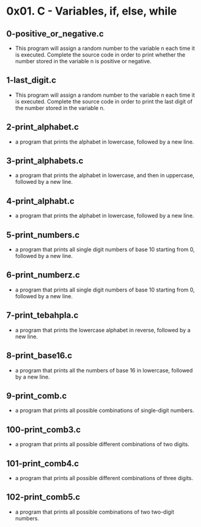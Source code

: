 # 0x01. C - Variables, if, else, while

## 0-positive_or_negative.c
- This program will assign a random number to the variable n each time it is executed. Complete the source code in order to print whether the number stored in the variable n is positive or negative.
## 1-last_digit.c
- This program will assign a random number to the variable n each time it is executed. Complete the source code in order to print the last digit of the number stored in the variable n.
## 2-print_alphabet.c
- a program that prints the alphabet in lowercase, followed by a new line.
## 3-print_alphabets.c
- a program that prints the alphabet in lowercase, and then in uppercase, followed by a new line.
## 4-print_alphabt.c
- a program that prints the alphabet in lowercase, followed by a new line.
## 5-print_numbers.c
- a program that prints all single digit numbers of base 10 starting from 0, followed by a new line.
## 6-print_numberz.c
-  a program that prints all single digit numbers of base 10 starting from 0, followed by a new line.
## 7-print_tebahpla.c
- a program that prints the lowercase alphabet in reverse, followed by a new line.
## 8-print_base16.c
-  a program that prints all the numbers of base 16 in lowercase, followed by a new line.
## 9-print_comb.c
- a program that prints all possible combinations of single-digit numbers.
## 100-print_comb3.c
-  a program that prints all possible different combinations of two digits.
## 101-print_comb4.c
-  a program that prints all possible different combinations of three digits.
## 102-print_comb5.c
-  a program that prints all possible combinations of two two-digit numbers.
